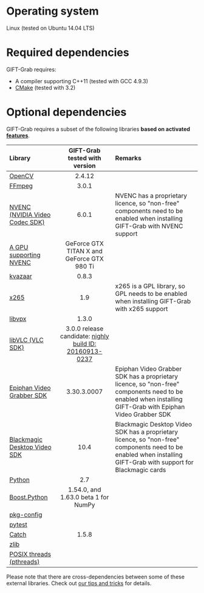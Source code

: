 # Operating system

Linux (tested on Ubuntu 14.04 LTS)


# Required dependencies

GIFT-Grab requires:

* A compiler supporting C++11 (tested with GCC 4.9.3)
* [CMake](https://cmake.org/) (tested with 3.2)


# Optional dependencies

GIFT-Grab requires a subset of the following libraries **based on activated [features](README.md#features)**.

| Library | GIFT-Grab tested with version | Remarks|
| :--- | :---: | :--- |
| [OpenCV](http://www.opencv.org/) | 2.4.12 | |
| [FFmpeg](https://ffmpeg.org/) | 3.0.1 | |
| [NVENC (NVIDIA Video Codec SDK)](https://developer.nvidia.com/nvidia-video-codec-sdk) | 6.0.1 | NVENC has a proprietary licence, so "non-free" components need to be enabled when installing GIFT-Grab with NVENC support |
| [A GPU supporting NVENC](https://developer.nvidia.com/nvidia-video-codec-sdk) | GeForce GTX TITAN X and GeForce GTX 980 Ti | |
| [kvazaar](https://github.com/ultravideo/kvazaar) | 0.8.3 | |
| [x265](http://x265.org/) | 1.9 | x265 is a GPL library, so GPL needs to be enabled when installing GIFT-Grab with x265 support |
| [libvpx](https://www.webmproject.org/code/) | 1.3.0 | |
| [libVLC (VLC SDK)](https://wiki.videolan.org/LibVLC/) | 3.0.0 release candidate: [nighly build ID: 20160913-0237](http://nightlies.videolan.org/build/source/?C=M;O=D) | |
| [Epiphan Video Grabber SDK](https://www.epiphan.com/support/) | 3.30.3.0007 | Epiphan Video Grabber SDK has a proprietary licence, so "non-free" components need to be enabled when installing GIFT-Grab with Epiphan Video Grabber SDK |
| [Blackmagic Desktop Video SDK](https://www.blackmagicdesign.com/support) | 10.4 | Blackmagic Desktop Video SDK has a proprietary licence, so "non-free" components need to be enabled when installing GIFT-Grab with support for Blackmagic cards |
| [Python](https://www.python.org/) | 2.7 | |
| [Boost.Python](http://www.boost.org/doc/libs/release/libs/python/) | 1.54.0, and 1.63.0 beta 1 for NumPy | |
| [pkg-config](https://www.freedesktop.org/wiki/Software/pkg-config/) | | |
| [pytest](http://doc.pytest.org/en/latest/) | | |
| [Catch](https://github.com/philsquared/Catch) | 1.5.8 | |
| [zlib](http://www.zlib.net/) | | |
| [POSIX threads (pthreads)](http://pubs.opengroup.org/onlinepubs/9699919799/basedefs/pthread.h.html) | | |

Please note that there are cross-dependencies between some of these external libraries. Check out [our tips and tricks](doc/tips.md) for details.


